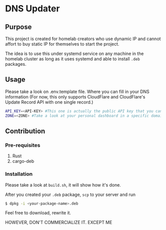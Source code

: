 # DNS Updater

## Purpose
This project is created for homelab creators who use dynamic IP and cannot affort to buy static IP for themselves to start the project.

The idea is to use this under systemd service on any machine in the homelab cluster as long as it uses systemd and able to install `.deb` packages.


## Usage
Please take a look on .env.template file. Where you can fill in your DNS information (For now, this only supports CloudFlare and CloudFlare's Update Record API with one single record.)

```sh
API_KEY=<API-KEY> #This one is actually the public API key that you can find in your dashboard where `ZONE` also was
ZONE=<ZONE> #Take a look at your personal dashboard in a specific domain that you own, you would see it.
```

## Contribution

### Pre-requisites

1. Rust
2. cargo-deb

### Installation

Please take a look at `build.sh`, it will show how it's done.

After you created your `.deb` package, `scp` to your server and run
```sh
$ dpkg -i <your-package-name>.deb
```

Feel free to download, rewrite it.

HOWEVER, DON'T COMMERCIALIZE IT. EXCEPT ME